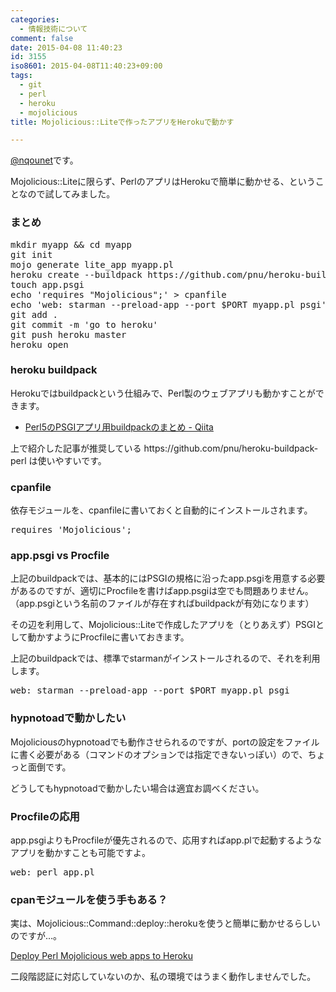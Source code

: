 ```yaml
---
categories:
  - 情報技術について
comment: false
date: 2015-04-08 11:40:23
id: 3155
iso8601: 2015-04-08T11:40:23+09:00
tags:
  - git
  - perl
  - heroku
  - mojolicious
title: Mojolicious::Liteで作ったアプリをHerokuで動かす

---
```


<p><a href="https://twitter.com/nqounet">@nqounet</a>です。</p>

<p>Mojolicious::Liteに限らず、PerlのアプリはHerokuで簡単に動かせる、ということなので試してみました。</p>



<h3>まとめ</h3>

<pre class="lang:lang:sh title:mojo_to_heroku">
mkdir myapp && cd myapp
git init
mojo generate lite_app myapp.pl
heroku create --buildpack https://github.com/pnu/heroku-buildpack-perl.git
touch app.psgi
echo 'requires "Mojolicious";' > cpanfile
echo 'web: starman --preload-app --port $PORT myapp.pl psgi' > Procfile
git add .
git commit -m 'go to heroku'
git push heroku master
heroku open
</pre>

<h3>heroku buildpack</h3>

<p>Herokuではbuildpackという仕組みで、Perl製のウェブアプリも動かすことができます。</p>

<ul>
<li><a href="http://qiita.com/vzvu3k6k/items/6d893462c790742ed230">Perl5のPSGIアプリ用buildpackのまとめ - Qiita</a></li>
</ul>

<p>上で紹介した記事が推奨している https://github.com/pnu/heroku-buildpack-perl は使いやすいです。</p>

<h3>cpanfile</h3>

<p>依存モジュールを、cpanfileに書いておくと自動的にインストールされます。</p>

<pre class="lang:lang:perl title:cpanfile">
requires 'Mojolicious';
</pre>

<h3>app.psgi vs Procfile</h3>

<p>上記のbuildpackでは、基本的にはPSGIの規格に沿ったapp.psgiを用意する必要があるのですが、適切にProcfileを書けばapp.psgiは空でも問題ありません。（app.psgiという名前のファイルが存在すればbuildpackが有効になります）</p>

<p>その辺を利用して、Mojolicious::Liteで作成したアプリを（とりあえず）PSGIとして動かすようにProcfileに書いておきます。</p>

<p>上記のbuildpackでは、標準でstarmanがインストールされるので、それを利用します。</p>

<pre class="lang:lang:sh title:Procfile">
web: starman --preload-app --port $PORT myapp.pl psgi
</pre>

<h3>hypnotoadで動かしたい</h3>

<p>Mojoliciousのhypnotoadでも動作させられるのですが、portの設定をファイルに書く必要がある（コマンドのオプションでは指定できないっぽい）ので、ちょっと面倒です。</p>

<p>どうしてもhypnotoadで動かしたい場合は適宜お調べください。</p>

<h3>Procfileの応用</h3>

<p>app.psgiよりもProcfileが優先されるので、応用すればapp.plで起動するようなアプリを動かすことも可能ですよ。</p>

<pre class="lang:lang:sh title:Procfile">
web: perl app.pl
</pre>

<h3>cpanモジュールを使う手もある？</h3>

<p>実は、Mojolicious::Command::deploy::herokuを使うと簡単に動かせるらしいのですが…。</p>

<p><a href="http://tempire.github.io/mojolicious-command-deploy-heroku/">Deploy Perl Mojolicious web apps to Heroku</a></p>

<p>二段階認証に対応していないのか、私の環境ではうまく動作しませんでした。</p>
    	
